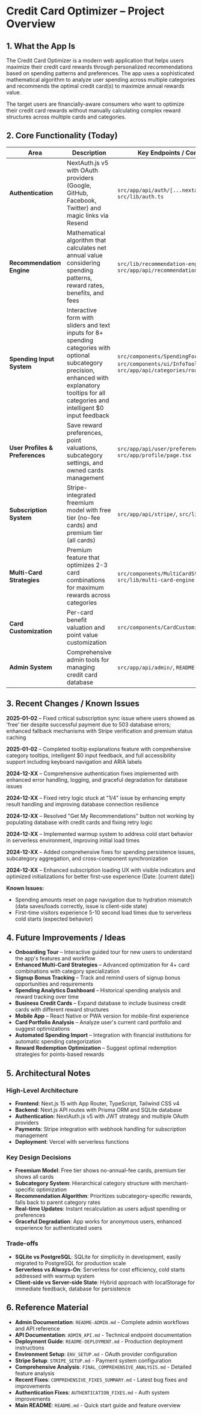 # Credit Card Optimizer – Project Overview

## 1. What the App Is

The Credit Card Optimizer is a modern web application that helps users maximize their credit card rewards through personalized recommendations based on spending patterns and preferences. The app uses a sophisticated mathematical algorithm to analyze user spending across multiple categories and recommends the optimal credit card(s) to maximize annual rewards value.

The target users are financially-aware consumers who want to optimize their credit card rewards without manually calculating complex reward structures across multiple cards and categories.

## 2. Core Functionality (Today)

| Area | Description | Key Endpoints / Components |
|------|-------------|----------------------------|
| **Authentication** | NextAuth.js v5 with OAuth providers (Google, GitHub, Facebook, Twitter) and magic links via Resend | `src/app/api/auth/[...nextauth]/route.ts`, `src/lib/auth.ts` |
| **Recommendation Engine** | Mathematical algorithm that calculates net annual value considering spending patterns, reward rates, benefits, and fees | `src/lib/recommendation-engine.ts`, `src/app/api/recommendations/route.ts` |
| **Spending Input System** | Interactive form with sliders and text inputs for 8+ spending categories with optional subcategory precision, enhanced with explanatory tooltips for all categories and intelligent $0 input feedback | `src/components/SpendingForm.tsx`, `src/components/ui/InfoTooltip.tsx`, `src/app/api/categories/route.ts` |
| **User Profiles & Preferences** | Save reward preferences, point valuations, subcategory settings, and owned cards management | `src/app/api/user/preferences/route.ts`, `src/app/profile/page.tsx` |
| **Subscription System** | Stripe-integrated freemium model with free tier (no-fee cards) and premium tier (all cards) | `src/app/api/stripe/`, `src/lib/stripe.ts` |
| **Multi-Card Strategies** | Premium feature that optimizes 2-3 card combinations for maximum rewards across categories | `src/components/MultiCardStrategies.tsx`, `src/lib/multi-card-engine.ts` |
| **Card Customization** | Per-card benefit valuation and point value customization | `src/components/CardCustomizationModal.tsx` |
| **Admin System** | Comprehensive admin tools for managing credit card database | `src/app/api/admin/`, `README-ADMIN.md` |

## 3. Recent Changes / Known Issues

**2025-01-02** – Fixed critical subscription sync issue where users showed as 'free' tier despite successful payment due to 503 database errors; enhanced fallback mechanisms with Stripe verification and premium status caching

**2025-01-02** – Completed tooltip explanations feature with comprehensive category tooltips, intelligent $0 input feedback, and full accessibility support including keyboard navigation and ARIA labels

**2024-12-XX** – Comprehensive authentication fixes implemented with enhanced error handling, logging, and graceful degradation for database issues

**2024-12-XX** – Fixed retry logic stuck at "1/4" issue by enhancing empty result handling and improving database connection resilience

**2024-12-XX** – Resolved "Get My Recommendations" button not working by populating database with credit cards and fixing retry logic

**2024-12-XX** – Implemented warmup system to address cold start behavior in serverless environment, improving initial load times

**2024-12-XX** – Added comprehensive fixes for spending persistence issues, subcategory aggregation, and cross-component synchronization

**2024-12-XX** – Enhanced subscription loading UX with visible indicators and optimized initializations for better first-use experience (Date: [current date])

**Known Issues:**
- Spending amounts reset on page navigation due to hydration mismatch (data saves/loads correctly, issue is client-side state)
- First-time visitors experience 5-10 second load times due to serverless cold starts (expected behavior)

## 4. Future Improvements / Ideas

- **Onboarding Tour** – Interactive guided tour for new users to understand the app's features and workflow
- **Enhanced Multi-Card Strategies** – Advanced optimization for 4+ card combinations with category specialization
- **Signup Bonus Tracking** – Track and remind users of signup bonus opportunities and requirements
- **Spending Analytics Dashboard** – Historical spending analysis and reward tracking over time
- **Business Credit Cards** – Expand database to include business credit cards with different reward structures
- **Mobile App** – React Native or PWA version for mobile-first experience
- **Card Portfolio Analysis** – Analyze user's current card portfolio and suggest optimizations
- **Automated Spending Import** – Integration with financial institutions for automatic spending categorization
- **Reward Redemption Optimization** – Suggest optimal redemption strategies for points-based rewards

## 5. Architectural Notes

### High-Level Architecture
- **Frontend**: Next.js 15 with App Router, TypeScript, Tailwind CSS v4
- **Backend**: Next.js API routes with Prisma ORM and SQLite database
- **Authentication**: NextAuth.js v5 with JWT strategy and multiple OAuth providers
- **Payments**: Stripe integration with webhook handling for subscription management
- **Deployment**: Vercel with serverless functions

### Key Design Decisions
- **Freemium Model**: Free tier shows no-annual-fee cards, premium tier shows all cards
- **Subcategory System**: Hierarchical category structure with merchant-specific optimization
- **Recommendation Algorithm**: Prioritizes subcategory-specific rewards, falls back to parent category rates
- **Real-time Updates**: Instant recalculation as users adjust spending or preferences
- **Graceful Degradation**: App works for anonymous users, enhanced experience for authenticated users

### Trade-offs
- **SQLite vs PostgreSQL**: SQLite for simplicity in development, easily migrated to PostgreSQL for production scale
- **Serverless vs Always-On**: Serverless for cost efficiency, cold starts addressed with warmup system
- **Client-side vs Server-side State**: Hybrid approach with localStorage for immediate feedback, database for persistence

## 6. Reference Material

- **Admin Documentation**: `README-ADMIN.md` - Complete admin workflows and API reference
- **API Documentation**: `ADMIN_API.md` - Technical endpoint documentation
- **Deployment Guide**: `README-DEPLOYMENT.md` - Production deployment instructions
- **Environment Setup**: `ENV_SETUP.md` - OAuth provider configuration
- **Stripe Setup**: `STRIPE_SETUP.md` - Payment system configuration
- **Comprehensive Analysis**: `FINAL_COMPREHENSIVE_ANALYSIS.md` - Detailed feature analysis
- **Recent Fixes**: `COMPREHENSIVE_FIXES_SUMMARY.md` - Latest bug fixes and improvements
- **Authentication Fixes**: `AUTHENTICATION_FIXES.md` - Auth system improvements
- **Main README**: `README.md` - Quick start guide and feature overview 
